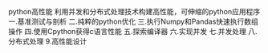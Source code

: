 python高性能
利用并发和分布式处理技术构建高性能，可伸缩的python应用程序
一.基准测试与剖析
二.纯粹的python优化
三.执行Numpy和Pandas快速执行数组操作
四.使用Cpython获得c语言性能
五.探索编译器
六.实现并发
七.并发处理
八.分布式处理
9.高性能设计

